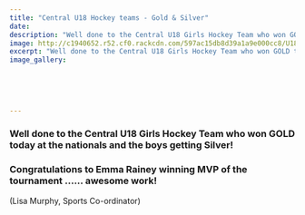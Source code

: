 ```yaml
---
title: "Central U18 Hockey teams - Gold & Silver"
date: 
description: "Well done to the Central U18 Girls Hockey Team who won GOLD today at the nationals and the boys getting Silver!.."
image: http://c1940652.r52.cf0.rackcdn.com/597ac15db8d39a1a9e000cc8/U18-girls-gold-boys-silver-july-2017-MUL.jpg
excerpt: "Well done to the Central U18 Girls Hockey Team who won GOLD today at the nationals and the boys getting Silver."
image_gallery:
    
    
    
    
    
---
```


<h3><strong>Well done to the Central U18 Girls Hockey Team who won GOLD today at the nationals and the boys getting Silver!&nbsp;</strong></h3>
<h3><strong>Congratulations to Emma Rainey winning MVP of the tournament ...... awesome work!</strong></h3>
<p>(Lisa Murphy, Sports Co-ordinator)</p>

